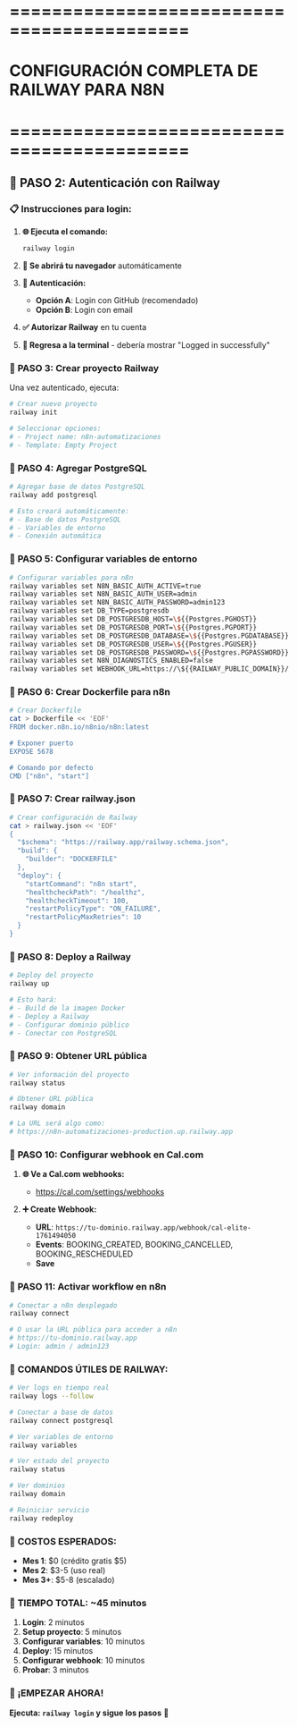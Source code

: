 # ===========================================
# CONFIGURACIÓN COMPLETA DE RAILWAY PARA N8N
# ===========================================

## 🚀 **PASO 2: Autenticación con Railway**

### 📋 **Instrucciones para login:**

1. **🌐 Ejecuta el comando:**
   ```bash
   railway login
   ```

2. **🔗 Se abrirá tu navegador** automáticamente

3. **🔑 Autenticación:**
   - **Opción A**: Login con GitHub (recomendado)
   - **Opción B**: Login con email

4. **✅ Autorizar Railway** en tu cuenta

5. **🔄 Regresa a la terminal** - debería mostrar "Logged in successfully"

### 🎯 **PASO 3: Crear proyecto Railway**

Una vez autenticado, ejecuta:

```bash
# Crear nuevo proyecto
railway init

# Seleccionar opciones:
# - Project name: n8n-automatizaciones
# - Template: Empty Project
```

### 🎯 **PASO 4: Agregar PostgreSQL**

```bash
# Agregar base de datos PostgreSQL
railway add postgresql

# Esto creará automáticamente:
# - Base de datos PostgreSQL
# - Variables de entorno
# - Conexión automática
```

### 🎯 **PASO 5: Configurar variables de entorno**

```bash
# Configurar variables para n8n
railway variables set N8N_BASIC_AUTH_ACTIVE=true
railway variables set N8N_BASIC_AUTH_USER=admin
railway variables set N8N_BASIC_AUTH_PASSWORD=admin123
railway variables set DB_TYPE=postgresdb
railway variables set DB_POSTGRESDB_HOST=\${{Postgres.PGHOST}}
railway variables set DB_POSTGRESDB_PORT=\${{Postgres.PGPORT}}
railway variables set DB_POSTGRESDB_DATABASE=\${{Postgres.PGDATABASE}}
railway variables set DB_POSTGRESDB_USER=\${{Postgres.PGUSER}}
railway variables set DB_POSTGRESDB_PASSWORD=\${{Postgres.PGPASSWORD}}
railway variables set N8N_DIAGNOSTICS_ENABLED=false
railway variables set WEBHOOK_URL=https://\${{RAILWAY_PUBLIC_DOMAIN}}/
```

### 🎯 **PASO 6: Crear Dockerfile para n8n**

```bash
# Crear Dockerfile
cat > Dockerfile << 'EOF'
FROM docker.n8n.io/n8nio/n8n:latest

# Exponer puerto
EXPOSE 5678

# Comando por defecto
CMD ["n8n", "start"]
```

### 🎯 **PASO 7: Crear railway.json**

```bash
# Crear configuración de Railway
cat > railway.json << 'EOF'
{
  "$schema": "https://railway.app/railway.schema.json",
  "build": {
    "builder": "DOCKERFILE"
  },
  "deploy": {
    "startCommand": "n8n start",
    "healthcheckPath": "/healthz",
    "healthcheckTimeout": 100,
    "restartPolicyType": "ON_FAILURE",
    "restartPolicyMaxRetries": 10
  }
}
```

### 🎯 **PASO 8: Deploy a Railway**

```bash
# Deploy del proyecto
railway up

# Esto hará:
# - Build de la imagen Docker
# - Deploy a Railway
# - Configurar dominio público
# - Conectar con PostgreSQL
```

### 🎯 **PASO 9: Obtener URL pública**

```bash
# Ver información del proyecto
railway status

# Obtener URL pública
railway domain

# La URL será algo como:
# https://n8n-automatizaciones-production.up.railway.app
```

### 🎯 **PASO 10: Configurar webhook en Cal.com**

1. **🌐 Ve a Cal.com webhooks:**
   - https://cal.com/settings/webhooks

2. **➕ Create Webhook:**
   - **URL**: `https://tu-dominio.railway.app/webhook/cal-elite-1761494050`
   - **Events**: BOOKING_CREATED, BOOKING_CANCELLED, BOOKING_RESCHEDULED
   - **Save**

### 🎯 **PASO 11: Activar workflow en n8n**

```bash
# Conectar a n8n desplegado
railway connect

# O usar la URL pública para acceder a n8n
# https://tu-dominio.railway.app
# Login: admin / admin123
```

### 🎯 **COMANDOS ÚTILES DE RAILWAY:**

```bash
# Ver logs en tiempo real
railway logs --follow

# Conectar a base de datos
railway connect postgresql

# Ver variables de entorno
railway variables

# Ver estado del proyecto
railway status

# Ver dominios
railway domain

# Reiniciar servicio
railway redeploy
```

### 🎯 **COSTOS ESPERADOS:**

- **Mes 1**: $0 (crédito gratis $5)
- **Mes 2**: $3-5 (uso real)
- **Mes 3+**: $5-8 (escalado)

### 🎯 **TIEMPO TOTAL: ~45 minutos**

1. **Login**: 2 minutos
2. **Setup proyecto**: 5 minutos
3. **Configurar variables**: 10 minutos
4. **Deploy**: 15 minutos
5. **Configurar webhook**: 10 minutos
6. **Probar**: 3 minutos

### 🚀 **¡EMPEZAR AHORA!**

**Ejecuta: `railway login` y sigue los pasos** 🚀
